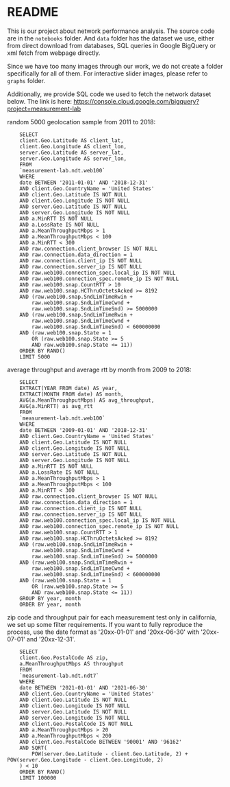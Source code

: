 # README

This is our project about network performance analysis. The source code are in the `notebooks` folder. And `data` folder has the dataset we use, either from direct download from databases, SQL queries in Google BigQuery or xml fetch from webpage directly.

Since we have too many images through our work, we do not create a folder specifically for all of them. For interactive slider images, please refer to `graphs` folder.

Additionally, we provide SQL code we used to fetch the network dataset below. The link is here: https://console.cloud.google.com/bigquery?project=measurement-lab

random 5000 geolocation sample from 2011 to 2018:
```
    SELECT
    client.Geo.Latitude AS client_lat,
    client.Geo.Longitude AS client_lon,
    server.Geo.Latitude AS server_lat,
    server.Geo.Longitude AS server_lon,
    FROM
    `measurement-lab.ndt.web100`
    WHERE
    date BETWEEN '2011-01-01' AND '2018-12-31'
    AND client.Geo.CountryName = 'United States'
    AND client.Geo.Latitude IS NOT NULL
    AND client.Geo.Longitude IS NOT NULL
    AND server.Geo.Latitude IS NOT NULL
    AND server.Geo.Longitude IS NOT NULL
    AND a.MinRTT IS NOT NULL
    AND a.LossRate IS NOT NULL
    AND a.MeanThroughputMbps > 1
    AND a.MeanThroughputMbps < 100
    AND a.MinRTT < 300
    AND raw.connection.client_browser IS NOT NULL
    AND raw.connection.data_direction = 1
    AND raw.connection.client_ip IS NOT NULL
    AND raw.connection.server_ip IS NOT NULL
    AND raw.web100.connection_spec.local_ip IS NOT NULL
    AND raw.web100.connection_spec.remote_ip IS NOT NULL
    AND raw.web100.snap.CountRTT > 10
    AND raw.web100.snap.HCThruOctetsAcked >= 8192
    AND (raw.web100.snap.SndLimTimeRwin +
        raw.web100.snap.SndLimTimeCwnd +
        raw.web100.snap.SndLimTimeSnd) >= 5000000
    AND (raw.web100.snap.SndLimTimeRwin +
        raw.web100.snap.SndLimTimeCwnd +
        raw.web100.snap.SndLimTimeSnd) < 600000000
    AND (raw.web100.snap.State = 1
        OR (raw.web100.snap.State >= 5
        AND raw.web100.snap.State <= 11))
    ORDER BY RAND()
    LIMIT 5000
```

average throughput and average rtt by month from 2009 to 2018:
```
    SELECT
    EXTRACT(YEAR FROM date) AS year,
    EXTRACT(MONTH FROM date) AS month,
    AVG(a.MeanThroughputMbps) AS avg_throughput,
    AVG(a.MinRTT) as avg_rtt
    FROM
    `measurement-lab.ndt.web100`
    WHERE
    date BETWEEN '2009-01-01' AND '2018-12-31'
    AND client.Geo.CountryName = 'United States'
    AND client.Geo.Latitude IS NOT NULL
    AND client.Geo.Longitude IS NOT NULL
    AND server.Geo.Latitude IS NOT NULL
    AND server.Geo.Longitude IS NOT NULL
    AND a.MinRTT IS NOT NULL
    AND a.LossRate IS NOT NULL
    AND a.MeanThroughputMbps > 1
    AND a.MeanThroughputMbps < 100
    AND a.MinRTT < 300
    AND raw.connection.client_browser IS NOT NULL
    AND raw.connection.data_direction = 1
    AND raw.connection.client_ip IS NOT NULL
    AND raw.connection.server_ip IS NOT NULL
    AND raw.web100.connection_spec.local_ip IS NOT NULL
    AND raw.web100.connection_spec.remote_ip IS NOT NULL
    AND raw.web100.snap.CountRTT > 1
    AND raw.web100.snap.HCThruOctetsAcked >= 8192
    AND (raw.web100.snap.SndLimTimeRwin +
        raw.web100.snap.SndLimTimeCwnd +
        raw.web100.snap.SndLimTimeSnd) >= 5000000
    AND (raw.web100.snap.SndLimTimeRwin +
        raw.web100.snap.SndLimTimeCwnd +
        raw.web100.snap.SndLimTimeSnd) < 600000000
    AND (raw.web100.snap.State = 1
        OR (raw.web100.snap.State >= 5
        AND raw.web100.snap.State <= 11))
    GROUP BY year, month
    ORDER BY year, month
```

zip code and throughput pair for each measurement test only in california, we set up some filter requirements.
If you want to fully reproduce the process, use the date format as '20xx-01-01' and '20xx-06-30' with '20xx-07-01' and '20xx-12-31'.
```
    SELECT
    client.Geo.PostalCode AS zip,
    a.MeanThroughputMbps AS throughput
    FROM
    `measurement-lab.ndt.ndt7`
    WHERE
    date BETWEEN '2021-01-01' AND '2021-06-30'
    AND client.Geo.CountryName = 'United States'
    AND client.Geo.Latitude IS NOT NULL
    AND client.Geo.Longitude IS NOT NULL
    AND server.Geo.Latitude IS NOT NULL
    AND server.Geo.Longitude IS NOT NULL
    AND client.Geo.PostalCode IS NOT NULL
    AND a.MeanThroughputMbps > 20
    AND a.MeanThroughputMbps < 200
    AND client.Geo.PostalCode BETWEEN '90001' AND '96162'
    AND SQRT(
        POW(server.Geo.Latitude - client.Geo.Latitude, 2) + POW(server.Geo.Longitude - client.Geo.Longitude, 2)
    ) < 10
    ORDER BY RAND()
    LIMIT 100000
```